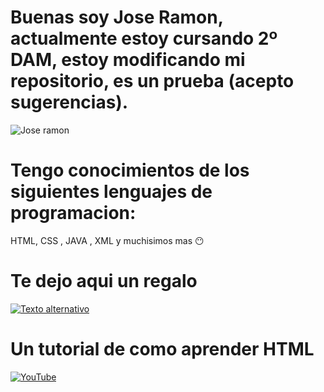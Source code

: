  # Buenas soy Jose Ramon, actualmente estoy cursando 2º DAM, estoy modificando mi repositorio, es un prueba (acepto sugerencias).

![Jose ramon](https://github.com/user-attachments/assets/99fa2ab0-e272-4b6d-8d06-70a81738d384)
# Tengo conocimientos de los siguientes lenguajes de programacion:
HTML, CSS , JAVA , XML y muchisimos mas 😶

# Te dejo aqui un regalo 
[![Texto alternativo](https://github.com/user-attachments/assets/9c8d51a0-8320-41c6-9e58-1b3954d24edc)](https://massgrave.dev/)

# Un tutorial de como aprender HTML

[![YouTube](https://github.com/user-attachments/assets/f0f5c17d-962a-47f7-9ed5-dd3eaa071311)](https://youtu.be/gra-sIV1n4U?si=STuNXG0RZ1MxSHSo)
